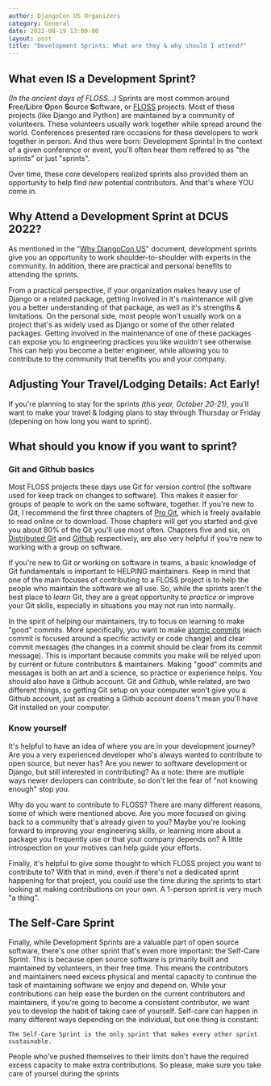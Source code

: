 ```yaml
---
author: DjangoCon US Organizers
category: General
date: 2022-08-19 13:00:00
layout: post
title: "Development Sprints: What are they & why should I attend?"
---
```


## What even IS a Development Sprint?
*(In the ancient days of FLOSS...)*
Sprints are most common around **F**ree/**L**ibre **O**pen **S**ource **S**oftware, or [FLOSS](https://en.m.wikipedia.org/wiki/Alternative_terms_for_free_software) projects. Most of these projects (like Django and Python) are maintained by a community of volunteers. These volunteers usually work together while spread around the world. Conferences presented rare occasions for these developers to work together in person. And thus were born: Development Sprints! In the context of a given conference or event, you'll often hear them reffered to as "the sprints" or just "sprints".

Over time, these core developers realized sprints also provided them an opportunity to help find *new* potential contributors. And that's where YOU come in.

## Why Attend a Development Sprint at DCUS 2022?
As mentioned in the "[Why DjangoCon US](https://2022.djangocon.us/why-djangocon-us/)" document, development sprints give you an opportunity to work shoulder-to-shoulder with experts in the community. In addition, there are practical and personal benefits to attending the sprints.

From a practical perspective, if your organization makes heavy use of Django or a related package, getting involved in it's maintenance will give you a better understanding of that package, as well as it's strengths & limitations. On the personal side, most people won't usually work on a project that's as widely used as Django or some of the other related packages. Getting involved in the maintenance of one of these packages can expose you to engineering practices you like wouldn't see otherwise. This can help you become a better engineer, while allowing you to contribute to the community that benefits you and your company.

## Adjusting Your Travel/Lodging Details: Act Early!
If you're planning to stay for the sprints *(this year, October 20-21)*, you'll want to make your travel & lodging plans to stay through Thursday or Friday (depening on how long you want to sprint).

## What should you know if you want to sprint?
### Git and Github basics
Most FLOSS projects these days use Git for version control (the software used for keep track on changes to software). This makes it easier for groups of people to work on the same software, together. If you're new to Git, I recommend the first three chapters of [Pro Git](https://git-scm.com/book/en/v2), which is freely available to read online or to download. Those chapters will get you started and give you about 80% of the Git you'll use most often. Chapters five and six, on [Distributed Git](https://git-scm.com/book/en/v2/Distributed-Git-Distributed-Workflows) and [Github](https://git-scm.com/book/en/v2/GitHub-Account-Setup-and-Configuration) respectively, are also very helpful if you're new to working with a group on software.

If you're new to Git or working on software in teams, a basic knowledge of Git fundamentals is important to HELPING maintainers. Keep in mind that one of the main focuses of contributing to a FLOSS project is to help the people who maintain the software we all use. So, while the sprints aren't the best place to *learn* Git, they are a great opportunity to *practice* or improve your Git skills, especially in situations you may not run into normally.

In the spirit of helping our maintainers, try to focus on learning to make "good" commits. More specifically, you want to make [atomic commits](https://www.google.com/search?q=git+atomic+commits&hl=en&sxsrf=ALiCzsZ5lCsXtqzu8xcWZKon8euYTr5VHQ%3A1660677673504&source=hp&ei=Ke77Yq-XF5HXkPIPgbii-Ag&iflsig=AJiK0e8AAAAAYvv8OWWkVH4exyHR-_FtDC8MqJj9RTpd&ved=0ahUKEwjvz7u2isz5AhWRK0QIHQGcCI8Q4dUDCAo&uact=5&oq=git+atomic+commits&gs_lcp=Cgdnd3Mtd2l6EAMyBAgjECcyBggAEB4QFjIGCAAQHhAWMgYIABAeEBYyBggAEB4QFjIFCAAQhgMyBQgAEIYDMgUIABCGAzIFCAAQhgM6BwgjEOoCECc6DQguEMcBENEDEOoCECc6BwguEOoCECc6BAgAEEM6CgguEMcBENEDEEM6EAguELEDEIMBEMcBENEDEEM6CggAELEDEIMBEEM6EQguEIAEELEDEIMBEMcBENEDOgsIABCABBCxAxCDAToQCAAQgAQQhwIQsQMQgwEQFDoICAAQgAQQsQM6CggAEIAEEIcCEBQ6BQgAEIAEUPIIWKIiYMMoaAJwAHgAgAGLAYgB9RCSAQQzLjE2mAEAoAEBsAEK&sclient=gws-wiz) (each commit is focused around a specific activity or code change) and clear commit messages (the changes in a commit should be clear from its commit message). This is important because commits you make will be relyed upon by current or future contributors & maintainers. Making "good" commits and messages is both an art and a science, so practice or experience helps. You should also have a Github account. Git and Github, while related, are two different things, so getting Git setup on your computer won't give you a Github account, just as creating a Github account doens't mean you'll have Git installed on your computer.

### Know yourself
It's helpful to have an idea of where you are in your development journey? Are you a very experienced developer who's always wanted to contribute to open source, but never has? Are you newer to software development or Django, but still interested in contributing? As a note: there are mutliple ways newer devlopers can contribute, so don't let the fear of "not knowing enough" stop you.

Why do you want to contribute to FLOSS? There are many different reasons, some of which were mentioned above. Are you more focused on giving back to a community that's already given to you? Maybe you're looking forward to improving your engineering skills, or learning more about a package you frequently use or that your company depends on? A little introspection on your motives can help guide your efforts.

Finally, it's helpful to give some thought to which FLOSS project you want to contribute to? With that in mind, even if there's not a dedicated sprint happening for that project, you could use the time during the sprints to start looking at making contributions on your own. A 1-person sprint is very much "a thing".


## The Self-Care Sprint
Finally, while Development Sprints are a valuable part of open source software, there's one other sprint that's even more important: the Self-Care Sprint. This is because open source software is primarily built and maintained by volunteers, in their free time. This means the contributors and maintainers need excess physical and mental capacity to continue the task of maintaining software we enjoy and depend on. While your contributions can help ease the burden on the current contributors and maintainers, if you're going to become a consistent contributor, we want you to develop the habit of taking care of yourself. Self-care can happen in many different ways depending on the individual, but one thing is constant:

`The Self-Care Sprint is the only sprint that makes every other sprint sustainable.`

People who've pushed themselves to their limits don't have the required excess capacity to make extra contributions. So please, make sure you take care of yoursel during the sprints
